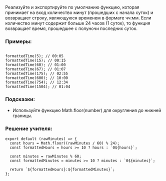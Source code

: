 Реализуйте и экспортируйте по умолчанию функцию, которая принимает на вход количество минут (прошедших с начала суток) и возвращает строку, являющуюся временем в формате чч:мм. Если количество минут содержит больше 24 часов (1 суток), то функция возвращает время, прошедшее с полуночи последних суток.

### Примеры:

```

formattedTime(5); // 00:05
formattedTime(15); // 00:15
formattedTime(60); // 01:00
formattedTime(67); // 01:07
formattedTime(175); // 02:55
formattedTime(600); // 10:00
formattedTime(754); // 12:34
formattedTime(1504); // 01:04
```
### Подсказки:

- Используйте функцию Math.floor(number) для округления до нижней границы.

### Решение учителя:

```
export default (rawMinutes) => {
  const hours = Math.floor((rawMinutes / 60) % 24);
  const formattedHours = hours >= 10 ? hours : `0${hours}`;

  const minutes = rawMinutes % 60;
  const formattedMinutes = minutes >= 10 ? minutes : `0${minutes}`;

  return `${formattedHours}:${formattedMinutes}`;
};
```
